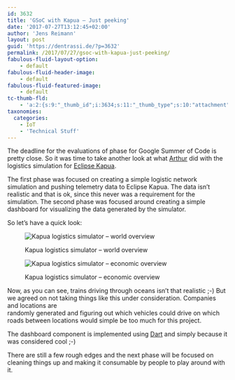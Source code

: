 ```yaml
---
id: 3632
title: 'GSoC with Kapua – Just peeking'
date: '2017-07-27T13:12:45+02:00'
author: 'Jens Reimann'
layout: post
guid: 'https://dentrassi.de/?p=3632'
permalink: /2017/07/27/gsoc-with-kapua-just-peeking/
fabulous-fluid-layout-option:
    - default
fabulous-fluid-header-image:
    - default
fabulous-fluid-featured-image:
    - default
tc-thumb-fld:
    - 'a:2:{s:9:"_thumb_id";i:3634;s:11:"_thumb_type";s:10:"attachment";}'
taxonomies:
  categories:
    - IoT
    - 'Technical Stuff'
---
```


The deadline for the evaluations of phase for Google Summer of Code is pretty close.
So it was time to take another look at what [Arthur](https://github.com/arthurdeschamps) did with the logistics simulation for [Eclipse Kapua](https://www.eclipse.org/kapua/).

<!-- more -->

The first phase was focused on creating a simple logistic network simulation and pushing telemetry data to Eclipse Kapua. The data isn’t realistic and that is ok, since this never was a requirement for the simulation. The second phase was focused around creating a simple dashboard for visualizing the data generated by the simulator.

So let’s have a quick look:

<figure>

![Kapua logistics simulator – world overview](https://dentrassi.de/wp-content/uploads/kapua_sim_1-1.png)

<figcaption>Kapua logistics simulator – world overview</figcaption></figure>

<figure>

![Kapua logistics simulator – economic overview](https://dentrassi.de/wp-content/uploads/kapua_sim_2.png)

<figcaption>Kapua logistics simulator – economic overview</figcaption></figure>

Now, as you can see, trains driving through oceans isn’t that realistic ;-) But we agreed on not taking things like this under consideration. Companies and locations are  
randomly generated and figuring out which vehicles could drive on which roads between locations would simple be too much for this project.

The dashboard component is implemented using [Dart](https://www.dartlang.org/) and simply because it was considered cool ;-)

There are still a few rough edges and the next phase will be focused on cleaning things up and making it consumable by people to play around with it.
